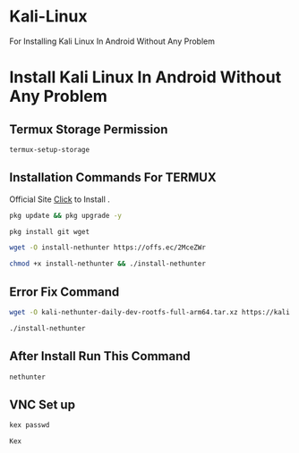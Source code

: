 # Kali-Linux
For Installing Kali Linux In Android Without Any Problem

# Install Kali Linux In Android Without Any Problem 


## Termux Storage Permission 
```bash
termux-setup-storage
```
## Installation Commands For TERMUX

Official Site [Click](https://www.kali.org/docs/nethunter/nethunter-rootless/) to Install .

```bash
pkg update && pkg upgrade -y
```
```bash
pkg install git wget
```
```bash
wget -O install-nethunter https://offs.ec/2MceZWr
```
```bash
chmod +x install-nethunter && ./install-nethunter
```
## Error Fix Command 
```bash
wget -O kali-nethunter-daily-dev-rootfs-full-arm64.tar.xz https://kali.download/nethunter-images/current/rootfs/kali-nethunter-rootfs-full-arm64.tar.xz
```
```bash
./install-nethunter
```
## After Install Run This Command 
```bash
nethunter
```
## VNC Set up
```bash
kex passwd 
```
```bash
Kex
```

